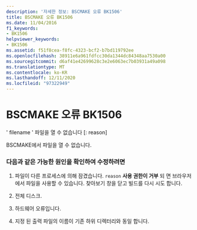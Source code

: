 ```yaml
---
description: '자세한 정보: BSCMAKE 오류 BK1506'
title: BSCMAKE 오류 BK1506
ms.date: 11/04/2016
f1_keywords:
- BK1506
helpviewer_keywords:
- BK1506
ms.assetid: f51f8cea-f8fc-4323-bcf2-b7bd119792ee
ms.openlocfilehash: 38911e6a961fdfcc30da1344dc84348aa7530a00
ms.sourcegitcommit: d6af41e42699628c3e2e6063ec7b03931a49a098
ms.translationtype: MT
ms.contentlocale: ko-KR
ms.lasthandoff: 12/11/2020
ms.locfileid: "97322949"
---
```

# <a name="bscmake-error-bk1506"></a>BSCMAKE 오류 BK1506

' filename ' 파일을 열 수 없습니다 [: reason]

BSCMAKE에서 파일을 열 수 없습니다.

### <a name="to-fix-by-checking-the-following-possible-causes"></a>다음과 같은 가능한 원인을 확인하여 수정하려면

1. 파일이 다른 프로세스에 의해 잠겼습니다. `reason` **사용 권한이 거부** 되 면 브라우저에서 파일을 사용할 수 있습니다. 찾아보기 창을 닫고 빌드를 다시 시도 합니다.

1. 전체 디스크.

1. 하드웨어 오류입니다.

1. 지정 된 출력 파일의 이름이 기존 하위 디렉터리와 동일 합니다.

